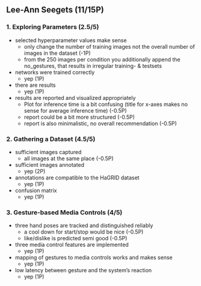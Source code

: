 ## Lee-Ann Seegets (11/15P)

### 1. Exploring Parameters (2.5/5)
* selected hyperparameter values make sense
    * only change the number of training images not the overall number of images in the dataset (-1P)
    * from the 250 images per condition you additionally append the no_gestures, that results in irregular training- & testsets
* networks were trained correctly
    * yep (1P)
* there are results
    * yep (1P)
* results are reported and visualized appropriately
    * Plot for inference time is a bit confusing (title for x-axes makes no sense for average inference time) (-0.5P)
    * report could be a bit more structured (-0.5P)
    * report is also minimalistic, no overall recommendation (-0.5P)


### 2. Gathering a Dataset (4.5/5)
* sufficient images captured
    * all images at the same place (-0.5P)
* sufficient images annotated
    * yep (2P)
* annotations are compatible to the HaGRID dataset
    * yep (1P)
* confusion matrix
    * yep (1P)


### 3. Gesture-based Media Controls (4/5)
* three hand poses are tracked and distinguished reliably 
    * a cool down for start/stop would be nice (-0.5P)
    * like/dislike is predicted semi good (-0.5P)
* three media control features are implemented
    * yep (1P)
* mapping of gestures to media controls works and makes sense
    * yep (1P)
* low latency between gesture and the system’s reaction
    * yep (1P)